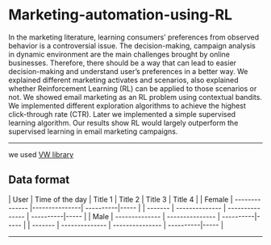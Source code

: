 # Marketing-automation-using-RL

In the marketing literature, learning consumers’ preferences from observed behavior is a controversial issue. The decision-making, campaign analysis in dynamic environment are the main challenges brought by online businesses. Therefore, there should be a way that can lead to easier decision-making and understand user’s preferences in a better way. We explained different marketing activates and scenarios, also explained whether Reinforcement Learning (RL) can be applied to those scenarios or not. We showed email marketing as an RL problem using contextual bandits. We implemented different exploration algorithms to achieve the highest click-through rate (CTR). Later we implemented a simple supervised learning algorithm. Our results show RL would largely outperform the supervised learning in email marketing campaigns. 

***
we used [VW library](https://vowpalwabbit.org/tutorials/contextual_bandit)


## Data format

| User    | Time of the day | Title 1 | Title 2 | Title 3 | Title 4 | 
| Female  | --------------  |---------------| ----------|----- |
| ------- | --------------  | --------------- | ----------|----- |
| Male    | --------------  | --------------- | ----------|----- |
| ------- | --------------  | --------------- | ----------|----- |


***
